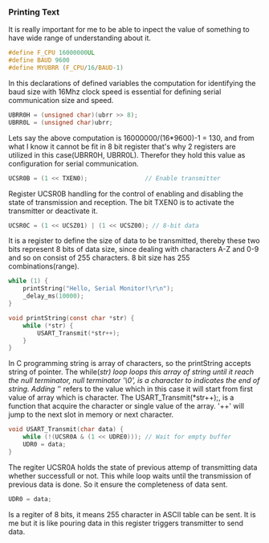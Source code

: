 ### Printing Text

It is really important for me to be able to inpect the value
of something to have wide range of understanding about it.

```c
#define F_CPU 16000000UL
#define BAUD 9600
#define MYUBRR (F_CPU/16/BAUD-1)
```

In this declarations of defined variables the computation for
identifying the baud size with 16Mhz clock speed is essential
for defining serial communication size and speed.

```c
UBRR0H = (unsigned char)(ubrr >> 8);
UBRR0L = (unsigned char)ubrr;
```

Lets say the above computation is 16000000/(16*9600)-1 = 130,
and from what I know it cannot be fit in 8 bit register that's
why 2 registers are utilized in this case(UBRR0H, UBRR0L). Therefor
they hold this value as configuration for serial communication.

```c
UCSR0B = (1 << TXEN0);                // Enable transmitter
```

Register UCSR0B handling for the control of enabling and disabling
the state of transmission and reception. The bit TXEN0 is to
activate the transmitter or deactivate it.

```c
UCSR0C = (1 << UCSZ01) | (1 << UCSZ00); // 8-bit data
```

It is a register to define the size of data to be transmitted,
thereby these two bits represent 8 bits of data size, since 
dealing with characters A-Z and 0-9 and so on consist of 255
characters. 8 bit size has 255 combinations(range).

```c
while (1) {
    printString("Hello, Serial Monitor!\r\n");
    _delay_ms(10000);
}

void printString(const char *str) {
    while (*str) {
        USART_Transmit(*str++);
    }
}
```
In C programming string is array of characters, so the printString
accepts string of pointer. The while(*str) loop loops this array
of string until it reach the null terminator, null terminator '\0',
is a character to indicates the end of string. Adding '*' refers to
the value which in this case it will start from first value of array
which is character. The USART_Transmit(*str++);, is a function that
acquire the character or single value of the array. '++' will jump
to the next slot in memory or next character.

```c
void USART_Transmit(char data) {
    while (!(UCSR0A & (1 << UDRE0))); // Wait for empty buffer
    UDR0 = data;
}
```

The regiter UCSR0A holds the state of previous attemp of transmitting
data whether successfull or not. This while loop waits until the transmission
of previous data is done. So it ensure the completeness of data sent.

```c
UDR0 = data;
```

Is a regiter of 8 bits, it means 255 character in ASCII table can be sent.
It is me but it is like pouring data in this register triggers transmitter
to send data.
